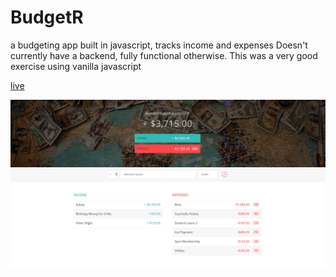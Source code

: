 # BudgetR
a budgeting app built in javascript, tracks income and expenses
Doesn't currently have a backend, fully functional otherwise.
This was a very good exercise using vanilla javascript

[live](https://vutran1412.github.io/BudgetR/)

![screenshot](https://github.com/vutran1412/BudgetR/blob/master/images/Screen%20Shot%202019-07-21%20at%2012.42.44%20AM.png)

